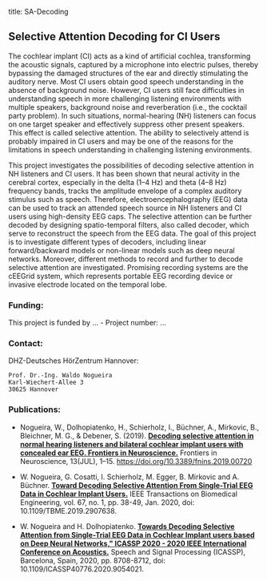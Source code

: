 title: SA-Decoding

## Selective Attention Decoding for CI Users


The cochlear implant (CI) acts as a kind of artificial cochlea, transforming the acoustic signals, captured by a microphone into electric pulses, thereby bypassing the damaged structures of the ear and directly stimulating the auditory nerve. Most CI users obtain good speech understanding in the absence of background noise. However, CI users still face difficulties in understanding speech in more challenging listening environments with multiple speakers, background noise and reverberation (i.e., the cocktail party problem). In such situations, normal-hearing (NH) listeners can focus on one target speaker and effectively suppress other present speakers. This effect is called selective attention. The ability to selectively attend is probably impaired in CI users and may be one of the reasons for the limitations in speech understanding in challenging listening environments. 

This project investigates the possibilities of decoding selective attention in NH listeners and CI users. It has been shown that neural activity in the cerebral cortex, especially in the delta (1–4 Hz) and theta (4–8 Hz) frequency bands, tracks the amplitude envelope of a complex auditory stimulus such as speech. Therefore, electroencephalography (EEG) data can be used to track an attended speech source in NH listeners and CI users using high-density EEG caps. The selective attention can be further decoded by designing spatio-temporal filters, also called decoder, which serve to reconstruct the speech from the EEG data. The goal of this project is to investigate different types of decoders, including linear forward/backward models or non-linear models such as deep neural networks. Moreover, different methods to record and further to decode selective attention are investigated. Promising recording systems are the cEEGrid system, which represents portable EEG recording device or invasive electrode located on the temporal lobe. 



### Funding:

This project is funded by ... - Project number: ... 


### Contact:

DHZ-Deutsches HörZentrum Hannover:

    Prof. Dr.-Ing. Waldo Nogueira
    Karl-Wiechert-Allee 3 
    30625 Hannover




### Publications:
- Nogueira, W., Dolhopiatenko, H., Schierholz, I., Büchner, A., Mirkovic, B., Bleichner, M. G., & Debener, S. (2019).  **[Decoding selective attention in normal hearing listeners and bilateral cochlear implant users with concealed ear EEG. Frontiers in Neuroscience.](https://www.frontiersin.org/articles/10.3389/fnins.2019.00720/full)** Frontiers in Neuroscience, 13(JUL), 1–15. https://doi.org/10.3389/fnins.2019.00720


- W. Nogueira, G. Cosatti, I. Schierholz, M. Egger, B. Mirkovic and A. Büchner.  **[Toward Decoding Selective Attention From Single-Trial EEG Data in Cochlear Implant Users.](https://ieeexplore.ieee.org/document/8674613)** IEEE Transactions on Biomedical Engineering, vol. 67, no. 1, pp. 38-49, Jan. 2020, doi: 10.1109/TBME.2019.2907638.


- W. Nogueira and H. Dolhopiatenko. **[Towards Decoding Selective Attention from Single-Trial EEG Data in Cochlear Implant users based on Deep Neural Networks," ICASSP 2020 - 2020 IEEE International Conference on Acoustics.](https://ieeexplore.ieee.org/document/9054021)** Speech and Signal Processing (ICASSP), Barcelona, Spain, 2020, pp. 8708-8712, doi: 10.1109/ICASSP40776.2020.9054021.



